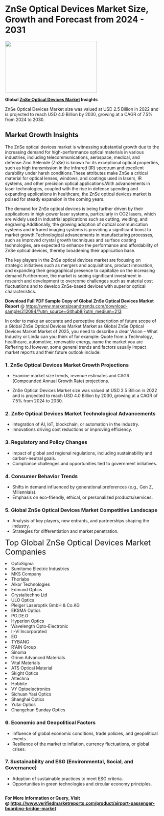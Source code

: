 <H1>ZnSe Optical Devices Market Size, Growth and Forecast from 2024 - 2031</H1><img class="aligncenter size-medium wp-image-584254" src="https://thirdeyenews.in/wp-content/uploads/2024/09/Global-Market-Research-300x168.jpeg" alt="" width="300" height="168" /><p><strong>Global&nbsp;<a href="https://www.marketsizeandtrends.com/download-sample/212084/?utm_source=Github8j?utm_medium=213">ZnSe Optical Devices Market</a> Insights</strong></p><p>ZnSe Optical Devices Market size was valued at USD 2.5 Billion in 2022 and is projected to reach USD 4.0 Billion by 2030, growing at a CAGR of 7.5% from 2024 to 2030.</p><p><h2>Market Growth Insights</h2> <p>The ZnSe optical devices market is witnessing substantial growth due to the increasing demand for high-performance optical materials in various industries, including telecommunications, aerospace, medical, and defense.Zinc Selenide (ZnSe) is known for its exceptional optical properties, such as high transmission in the infrared (IR) spectrum and excellent durability under harsh conditions.These attributes make ZnSe a critical material for optical lenses, windows, and coatings used in lasers, IR systems, and other precision optical applications.With advancements in laser technologies, coupled with the rise in defense spending and expanding applications in healthcare, the ZnSe optical devices market is poised for steady expansion in the coming years.</p> <p>The demand for ZnSe optical devices is being further driven by their applications in high-power laser systems, particularly in CO2 lasers, which are widely used in industrial applications such as cutting, welding, and engraving.Additionally, the growing adoption of optical communication systems and infrared imaging systems is providing a significant boost to market growth.Technological advancements in manufacturing processes, such as improved crystal growth techniques and surface coating technologies, are expected to enhance the performance and affordability of ZnSe optical devices, thereby broadening their application base.</p> <p>The key players in the ZnSe optical devices market are focusing on strategic initiatives such as mergers and acquisitions, product innovation, and expanding their geographical presence to capitalize on the increasing demand.Furthermore, the market is seeing significant investment in research and development to overcome challenges such as material cost fluctuations and to develop ZnSe-based devices with superior optical characteristics.</p> <p><span class=""><strong>Download Full PDF Sample Copy of Global ZnSe Optical Devices Market Report</strong> @ <a href="https://www.marketsizeandtrends.com/download-sample/212084/?utm_source=Github8j?utm_medium=213" target="_blank">https://www.marketsizeandtrends.com/download-sample/212084/?utm_source=Github8j?utm_medium=213</a></span></p><p>In order to make an accurate and perceptive description of future scope of a Global&nbsp;ZnSe Optical Devices Market Market as Global&nbsp;ZnSe Optical Devices Market Market of 2025, you need to describe a clear Vision &ndash; What Industry or Linda can you think of for example: Quote from a Technology, healthcare, automotive, renewable energy, name the market you are Reffering to.However, some general trends and factors usually impact market reports and their future outlook include:</p><h3>1.&nbsp;<strong>ZnSe Optical Devices Market Growth Projections</strong></h3><ul><li>Examine market size trends, revenue estimates and CAGR (Compounded Annual Growth Rate) projections.</li><li><p>ZnSe Optical Devices Market size was valued at USD 2.5 Billion in 2022 and is projected to reach USD 4.0 Billion by 2030, growing at a CAGR of 7.5% from 2024 to 2030.</p></li></ul><h3>2.&nbsp;<strong>ZnSe Optical Devices Market Technological Advancements</strong></h3><ul><li>Integration of AI, IoT, blockchain, or automation in the industry.</li><li>Innovations driving cost reductions or improving efficiency.</li></ul><h3>3.&nbsp;<strong>Regulatory and Policy Changes</strong></h3><ul><li>Impact of global and regional regulations, including sustainability and carbon-neutral goals.</li><li>Compliance challenges and opportunities tied to government initiatives.</li></ul><h3>4.&nbsp;<strong>Consumer Behavior Trends</strong></h3><ul><li>Shifts in demand influenced by generational preferences (e.g., Gen Z, Millennials).</li><li>Emphasis on eco-friendly, ethical, or personalized products/services.</li></ul><h3>5.&nbsp;<strong>Global ZnSe Optical Devices Market Competitive Landscape</strong></h3><ul><li>Analysis of key players, new entrants, and partnerships shaping the industry.</li><li>Strategies for differentiation and market penetration.</li></ul><p data-pm-slice="1 1 []"><span style="color: inherit; font-family: inherit; font-size: 25px;">Top Global ZnSe Optical Devices Market Companies</span></p><div class="" data-test-id=""><p><li>OptoSigma</li><li> Sumitomo Electric Industries</li><li> MKS Company</li><li> Thorlabs</li><li> Alkor Technologies</li><li> Edmund Optics</li><li> Crystaltechno Ltd</li><li> ULO Optics</li><li> Pleiger Laseroptik GmbH & Co.KG</li><li> EKSMA Optics</li><li> PO.DE.O</li><li> Hyperion Optics</li><li> Wavelength Opto-Electronic</li><li> II-VI Incorporated</li><li> EO</li><li> TYBANG</li><li> R'AIN Group</li><li> Sinoma</li><li> Grinm Advanced Materials</li><li> Vital Materials</li><li> ATS Optical Material</li><li> Skight Optics</li><li> Altechna</li><li> Hobbite</li><li> VY Optoelectronics</li><li> Sichuan Yasi Optics</li><li> Shanghai Optics</li><li> Yutai Optics</li><li> Changchun Sunday Optics</li></p></div><h3>6.&nbsp;<strong>Economic and Geopolitical Factors</strong></h3><ul><li>Influence of global economic conditions, trade policies, and geopolitical events.</li><li>Resilience of the market to inflation, currency fluctuations, or global crises.</li></ul><h3>7.&nbsp;<strong>Sustainability and ESG (Environmental, Social, and Governance)</strong></h3><ul><li>Adoption of sustainable practices to meet ESG criteria.</li><li>Opportunities in green technologies and circular economy principles.</li></ul><h2><strong style="font-size: 14px;">For More Information or Query, Visit @&nbsp;</strong><a style="background-color: #ffffff; font-size: 14px;" href="https://www.marketsizeandtrends.com/report/znse-optical-devices-market/" target="_blank">https://www.verifiedmarketreports.com/product/airport-passenger-boarding-bridge-market</a></h2>